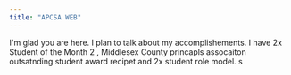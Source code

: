 ```yaml
---
title: "APCSA WEB"
---
```


I'm glad you are here. I plan to talk about my accomplishements. I have 2x Student of the Month 2 , Middlesex County princapls assocaiton outsatnding student award recipet and 2x student role model. s
